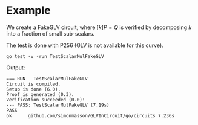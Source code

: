 # Example

We create a FakeGLV circuit, where $[k]P = Q$ is verified by decomposing $k$ into a fraction of small sub-scalars.

The test is done  with P256 (GLV is not available for this curve).


```
go test -v -run TestScalarMulFakeGLV
```
Output:
```
=== RUN   TestScalarMulFakeGLV
Circuit is compiled.
Setup is done (6.0).
Proof is generated (0.3).
Verification succeeded (0.0)!
--- PASS: TestScalarMulFakeGLV (7.19s)
PASS
ok  	github.com/simonmasson/GLVInCircuit/go/circuits	7.236s
```